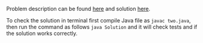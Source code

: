 Problem description can be found [here](https://leetcode.com/problems/two-best-non-overlapping-events/) and solution [here](https://github.com/aurimas13/Solutions-To-Problems/blob/main/LeetCode/Java%20Solutions/Two%20Best%20Non-Overlapping%20Events/two.java).

To check the solution in terminal first compile Java file as `javac two.java`, then run the command as follows `java Solution` and it will check tests and if the solution works correctly.
